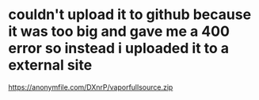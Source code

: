 # couldn't upload it to github because it was too big and gave me a 400 error so instead i uploaded it to a external site
https://anonymfile.com/DXnrP/vaporfullsource.zip
